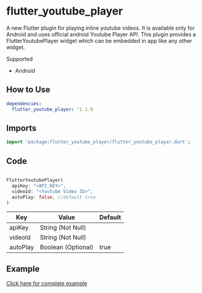 # flutter_youtube_player

A new Flutter plugin for playing inline youtube videos. It is available only for Android
and uses official android Youtube Player API. This plugin provides a FlutterYoutubePlayer widget
which can be embedded in app like any other widget.

Supported

- Android

## How to Use

```yaml
dependencies:
  flutter_youtube_player: ^1.1.0
```

## Imports

```dart
import 'package:flutter_youtube_player/flutter_youtube_player.dart';
```

## Code

```dart

FlutterYoutubePlayer(
  apiKey: "<API_KEY>",
  videoId: "<Youtube Video ID>",
  autoPlay: false, //default true
)
```


| Key        | Value              | Default |
| ---------- | ------------------ | ------- |
| apiKey     | String (Not Null)  |
| videoId    | String (Not Null)  |
| autoPlay   | Boolean (Optional) | true    |


## Example

[Click here for complete example](https://pub.dev/packages/flutter_youtube_player#-example-tab- "flutter_youtube_player example")